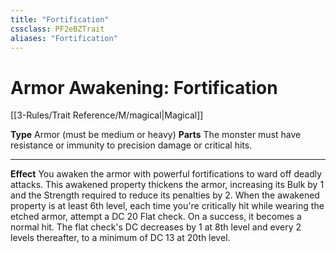 ```yaml
---
title: "Fortification"
cssclass: PF2eBZTrait
aliases: "Fortification"
---
```


# Armor Awakening: Fortification
[[3-Rules/Trait Reference/M/magical|Magical]]

**Type** Armor (must be medium or heavy)
**Parts** The monster must have resistance or immunity to precision damage or critical hits.

* * *

**Effect** You awaken the armor with powerful fortifications to ward off deadly attacks. This awakened property thickens the armor, increasing its Bulk by 1 and the Strength required to reduce its penalties by 2. When the awakened property is at least 6th level, each time you're critically hit while wearing the etched armor, attempt a DC 20 Flat check. On a success, it becomes a normal hit. The flat check's DC decreases by 1 at 8th level and every 2 levels thereafter, to a minimum of DC 13 at 20th level.
